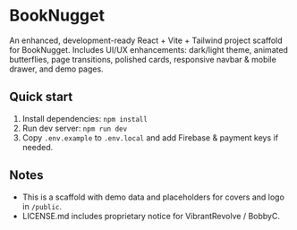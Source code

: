 # BookNugget
An enhanced, development-ready React + Vite + Tailwind project scaffold for BookNugget. Includes UI/UX enhancements: dark/light theme, animated butterflies, page transitions, polished cards, responsive navbar & mobile drawer, and demo pages.

## Quick start
1. Install dependencies: `npm install`
2. Run dev server: `npm run dev`
3. Copy `.env.example` to `.env.local` and add Firebase & payment keys if needed.

## Notes
- This is a scaffold with demo data and placeholders for covers and logo in `/public`.
- LICENSE.md includes proprietary notice for VibrantRevolve / BobbyC.
